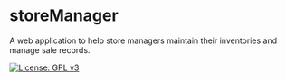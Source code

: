 # storeManager

A web application to help store managers maintain their inventories and manage sale records.






[![License: GPL v3](https://img.shields.io/badge/License-GPL%20v3-blue.svg)](https://www.gnu.org/licenses/gpl-3.0)

